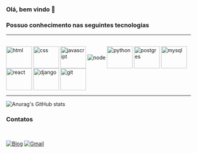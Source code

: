 ### Olá, bem vindo 🫡


### Possuo conhecimento nas seguintes tecnologias
<hr>

<div style="display: inline_block"><br>
  <img align="center" alt="html" height="60" width="70"  src="https://icongr.am/devicon/html5-original.svg?size=128&color=currentColor">
  <img align="center" alt="css"  height="60" width="70" src="https://icongr.am/devicon/css3-original.svg?size=128&color=currentColor">
  <img align="center" alt="javascript"  height="60" width="70" src="https://icongr.am/devicon/javascript-original.svg?size=128&color=currentColor">
  <img align="center" alt="node" src="https://img.shields.io/badge/Node.js-43853D?style=for-the-badge&logo=node.js&logoColor=white">
  <img align="center" alt="python"  height="60" width="70" height="60" width="90" src="https://icongr.am/devicon/python-original.svg?size=128&color=currentColor">
  <img align="center" alt="postgres"  height="60" width="70" src="https://icongr.am/devicon/postgresql-original.svg?size=128&color=currentColor">
  <img align="center" alt="mysql" height="60" width="70" src="https://icongr.am/devicon/mysql-original-wordmark.svg?size=128&color=currentColor">
  <img align="center" alt="react" height="60" width="70" src="https://icongr.am/devicon/react-original-wordmark.svg?size=128&color=currentColor">
  <img align="center" alt="django"  height="60" width="70"src="https://icongr.am/devicon/django-original.svg?size=128&color=currentColor">
  <img align="center" alt="git"  height="60" width="70" src="https://icongr.am/devicon/git-original.svg?size=128&color=currentColor">
</div>
<hr>


![Anurag's GitHub stats](https://github-readme-stats.vercel.app/api?username=santosUlisses&show_icons=true&theme=transparent)




### Contatos 

<br>

[![Blog](https://img.shields.io/badge/LinkedIn-0077B5?style=for-the-badge&logo=linkedin&logoColor=white
)](https://www.linkedin.com/in/ulisses-santos-t3/)
[![Gmail](https://img.shields.io/badge/Microsoft_Outlook-0078D4?style=for-the-badge&logo=microsoft-outlook&logoColor=white)](mailto:ulisses.gc@hotmail.com)





